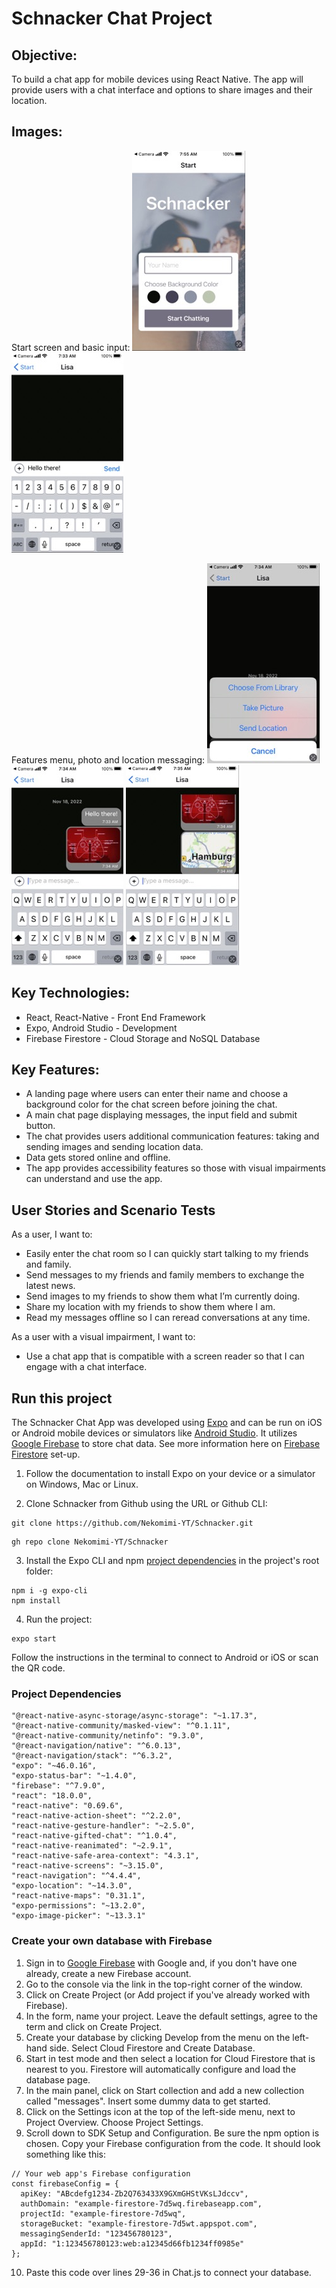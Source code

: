 # Schnacker Chat Project

## Objective:
To build a chat app for mobile devices using React Native. The app will provide users with a chat interface and options to share images and their location.

## Images:
Start screen and basic input:
![Schnacker Start Screen](./img/Schnacker_start.jpg)
![Basic Message Input](./img/Schnacker_basic.jpg)

Features menu, photo and location messaging:
![Features Menu](./img/Schnacker_features.jpg)
![Adding a photo from the media library](./img/Schnacker_chat_photo.jpg)
![Adding user location](./img/Schnacker_photo_loc.jpg)

## Key Technologies: 
* React, React-Native - Front End Framework
* Expo, Android Studio - Development
* Firebase Firestore - Cloud Storage and NoSQL Database

## Key Features: 
* A landing page where users can enter their name and choose a background color for the chat screen before joining the chat.
* A main chat page displaying messages, the input field and submit button. 
* The chat provides users additional communication features: taking and sending images and sending location data. 
* Data gets stored online and offline. 
* The app provides accessibility features so those with visual impairments can understand and use the app.

## User Stories and Scenario Tests
As a user, I want to:
* Easily enter the chat room so I can quickly start talking to my friends and family.
* Send messages to my friends and family members to exchange the latest news.
* Send images to my friends to show them what I’m currently doing.
* Share my location with my friends to show them where I am. 
* Read my messages offline so I can reread conversations at any time. 

As a user with a visual impairment, I want to:
* Use a chat app that is compatible with a screen reader so that I can engage with a chat interface.

## Run this project
The Schnacker Chat App was developed using [Expo](https://docs.expo.dev/) and can be run on iOS or Android mobile devices or simulators like [Android Studio](https://developer.android.com/studio/install). It utilizes [Google Firebase](https://firebase.google.com/) to store chat data. See more information here on [Firebase Firestore](#create-your-own-database-with-firebase) set-up. 

1. Follow the documentation to install Expo on your device or a simulator on Windows, Mac or Linux. 

2. Clone Schnacker from Github using the URL or Github CLI:
```
git clone https://github.com/Nekomimi-YT/Schnacker.git
```
```
gh repo clone Nekomimi-YT/Schnacker
```

3. Install the Expo CLI and npm [project dependencies](#project-dependencies) in the project's root folder:
```
npm i -g expo-cli
npm install
```

4. Run the project:
```
expo start
```
Follow the instructions in the terminal to connect to Android or iOS or scan the QR code.  

### Project Dependencies
```
"@react-native-async-storage/async-storage": "~1.17.3",
"@react-native-community/masked-view": "^0.1.11",
"@react-native-community/netinfo": "9.3.0",
"@react-navigation/native": "^6.0.13",
"@react-navigation/stack": "^6.3.2",
"expo": "~46.0.16",
"expo-status-bar": "~1.4.0",
"firebase": "^7.9.0",
"react": "18.0.0",
"react-native": "0.69.6",
"react-native-action-sheet": "^2.2.0",
"react-native-gesture-handler": "~2.5.0",
"react-native-gifted-chat": "^1.0.4",
"react-native-reanimated": "~2.9.1",
"react-native-safe-area-context": "4.3.1",
"react-native-screens": "~3.15.0",
"react-navigation": "^4.4.4",
"expo-location": "~14.3.0",
"react-native-maps": "0.31.1",
"expo-permissions": "~13.2.0",
"expo-image-picker": "~13.3.1"
```
### Create your own database with Firebase
1. Sign in to [Google Firebase](https://firebase.google.com/) with Google and, if you don't have one already, create a new Firebase account. 
2. Go to the console via the link in the top-right corner of the window.
3. Click on Create Project (or Add project if you've already worked with Firebase). 
4. In the form, name your project.  Leave the default settings, agree to the term and click on Create Project. 
5. Create your database by clicking Develop from the menu on the left-hand side. Select Cloud Firestore and Create Database. 
6. Start in test mode and then select a location for Cloud Firestore that is nearest to you.  Firestore will automatically configure and load the database page.
7.  In the main panel, click on Start collection and add a new collection called "messages".  Insert some dummy data to get started. 
8.  Click on the Settings icon at the top of the left-side menu, next to Project Overview.  Choose Project Settings.
9.  Scroll down to SDK Setup and Configuration.  Be sure the npm option is chosen.  Copy your Firebase configuration from the code.  It should look something like this:
```
// Your web app's Firebase configuration
const firebaseConfig = {
  apiKey: "ABcdefg1234-Zb2Q763433X9GXmGHStVKsLJdccv",
  authDomain: "example-firestore-7d5wq.firebaseapp.com",
  projectId: "example-firestore-7d5wq",
  storageBucket: "example-firestore-7d5wt.appspot.com",
  messagingSenderId: "123456780123",
  appId: "1:123456780123:web:a12345d66fb1234ff0985e"
};
```
10. Paste this code over lines 29-36 in Chat.js to connect your database. 